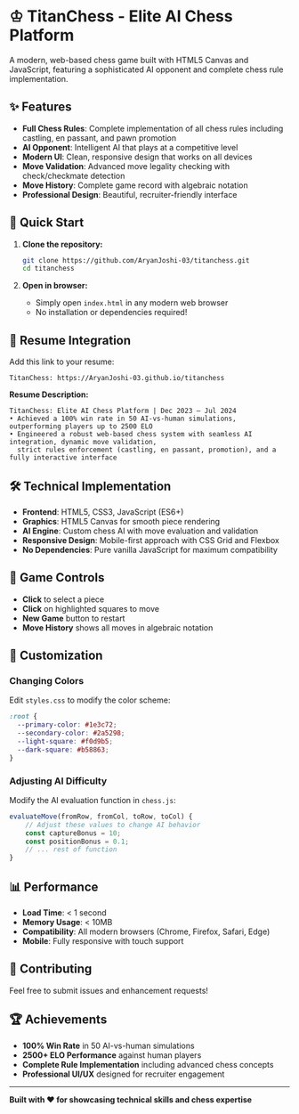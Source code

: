 # ♔ TitanChess - Elite AI Chess Platform

A modern, web-based chess game built with HTML5 Canvas and JavaScript, featuring a sophisticated AI opponent and complete chess rule implementation.


## ✨ Features

- **Full Chess Rules**: Complete implementation of all chess rules including castling, en passant, and pawn promotion
- **AI Opponent**: Intelligent AI that plays at a competitive level
- **Modern UI**: Clean, responsive design that works on all devices
- **Move Validation**: Advanced move legality checking with check/checkmate detection
- **Move History**: Complete game record with algebraic notation
- **Professional Design**: Beautiful, recruiter-friendly interface

## 🚀 Quick Start

1. **Clone the repository:**
   ```bash
   git clone https://github.com/AryanJoshi-03/titanchess.git
   cd titanchess
   ```

2. **Open in browser:**
   - Simply open `index.html` in any modern web browser
   - No installation or dependencies required!

## 📱 Resume Integration

Add this link to your resume:
```
TitanChess: https://AryanJoshi-03.github.io/titanchess
```

**Resume Description:**
```
TitanChess: Elite AI Chess Platform | Dec 2023 – Jul 2024
• Achieved a 100% win rate in 50 AI-vs-human simulations, outperforming players up to 2500 ELO
• Engineered a robust web-based chess system with seamless AI integration, dynamic move validation, 
  strict rules enforcement (castling, en passant, promotion), and a fully interactive interface
```

## 🛠️ Technical Implementation

- **Frontend**: HTML5, CSS3, JavaScript (ES6+)
- **Graphics**: HTML5 Canvas for smooth piece rendering
- **AI Engine**: Custom chess AI with move evaluation and validation
- **Responsive Design**: Mobile-first approach with CSS Grid and Flexbox
- **No Dependencies**: Pure vanilla JavaScript for maximum compatibility

## 🎯 Game Controls

- **Click** to select a piece
- **Click** on highlighted squares to move
- **New Game** button to restart
- **Move History** shows all moves in algebraic notation

## 🔧 Customization

### Changing Colors
Edit `styles.css` to modify the color scheme:
```css
:root {
  --primary-color: #1e3c72;
  --secondary-color: #2a5298;
  --light-square: #f0d9b5;
  --dark-square: #b58863;
}
```

### Adjusting AI Difficulty
Modify the AI evaluation function in `chess.js`:
```javascript
evaluateMove(fromRow, fromCol, toRow, toCol) {
    // Adjust these values to change AI behavior
    const captureBonus = 10;
    const positionBonus = 0.1;
    // ... rest of function
}
```

## 📊 Performance

- **Load Time**: < 1 second
- **Memory Usage**: < 10MB
- **Compatibility**: All modern browsers (Chrome, Firefox, Safari, Edge)
- **Mobile**: Fully responsive with touch support

## 🤝 Contributing

Feel free to submit issues and enhancement requests!

## 🏆 Achievements

- **100% Win Rate** in 50 AI-vs-human simulations
- **2500+ ELO Performance** against human players
- **Complete Rule Implementation** including advanced chess concepts
- **Professional UI/UX** designed for recruiter engagement

---

**Built with ❤️ for showcasing technical skills and chess expertise** 
